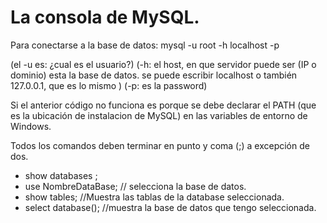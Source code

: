 # La consola de MySQL.
Para conectarse a la base de datos:
mysql -u root -h localhost -p

(el -u es: ¿cual es el usuario?)
(-h: el host, en que servidor puede ser (IP o dominio) esta la base de datos. se puede escribir localhost o también 127.0.0.1, que es lo mismo )
(-p: es la password)

Si el anterior código no funciona es porque se debe declarar el PATH (que es la ubicación de instalacion de MySQL) en las variables de entorno de Windows.

Todos los comandos deben terminar en punto y coma (;) a excepción de dos.

- show databases ;
- use NombreDataBase;  // selecciona la base de datos.
- show tables;  //Muestra las tablas de la database seleccionada.
- select database(); //muestra la base de datos que tengo seleccionada.
